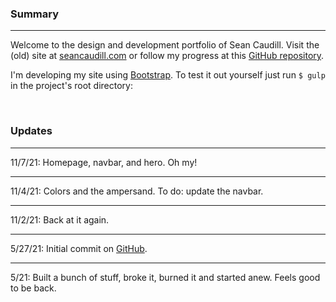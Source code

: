 ### Summary
***

Welcome to the design and development portfolio of Sean Caudill. Visit the (old) site at [seancaudill.com](https://seancaudill.com) or follow my progress at this [GitHub repository](https://github.com/shcaudill/website).

I'm developing my site using [Bootstrap](https://getbootstrap.com/). To test it out yourself just run `$ gulp` in the project's root directory:

&nbsp;

### Updates

***

11/7/21: Homepage, navbar, and hero. Oh my!

***

11/4/21: Colors and the ampersand. To do: update the navbar.

***

11/2/21: Back at it again.

***

5/27/21: Initial commit on [GitHub](https://github.com/shcaudill/website).

***

5/21: Built a bunch of stuff, broke it, burned it and started anew. Feels good to be back.
